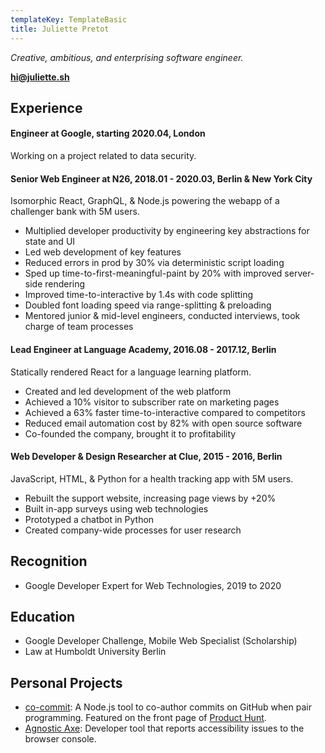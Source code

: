 ```yaml
---
templateKey: TemplateBasic
title: Juliette Pretot
---
```


_Creative, ambitious, and enterprising software engineer._

**hi@juliette.sh**

## Experience

#### Engineer at Google, starting 2020.04, London

Working on a project related to data security.

#### Senior Web Engineer at N26, 2018.01 - 2020.03, Berlin & New York City

Isomorphic React, GraphQL, & Node.js powering the webapp of a challenger bank with 5M users.

- Multiplied developer productivity by engineering key abstractions for state and UI
- Led web development of key features
- Reduced errors in prod by 30% via deterministic script loading
- Sped up time-to-first-meaningful-paint by 20% with improved server-side rendering
- Improved time-to-interactive by 1.4s with code splitting
- Doubled font loading speed via range-splitting & preloading
- Mentored junior & mid-level engineers, conducted interviews, took charge of team processes

#### Lead Engineer at Language Academy, 2016.08 - 2017.12, Berlin

Statically rendered React for a language learning platform.

- Created and led development of the web platform
- Achieved a 10% visitor to subscriber rate on marketing pages
- Achieved a 63% faster time-to-interactive compared to competitors
- Reduced email automation cost by 82% with open source software
- Co-founded the company, brought it to profitability

#### Web Developer & Design Researcher at Clue, 2015 - 2016, Berlin

JavaScript, HTML, & Python for a health tracking app with 5M users.

- Rebuilt the support website, increasing page views by +20%
- Built in-app surveys using web technologies
- Prototyped a chatbot in Python
- Created company-wide processes for user research

## Recognition

- Google Developer Expert for Web Technologies, 2019 to 2020

## Education

- Google Developer Challenge, Mobile Web Specialist (Scholarship)
- Law at Humboldt University Berlin

## Personal Projects

- [co-commit](https://github.com/juliettepretot/npx-co-commit): A Node.js tool to co-author commits on GitHub when pair programming. Featured on the front page of [Product Hunt](https://www.producthunt.com/posts/co-commit).
- [Agnostic Axe](https://github.com/juliettepretot/agnostic-axe): Developer tool that reports accessibility issues to the browser console.
